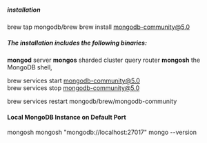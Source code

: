 ##### installation

brew tap mongodb/brew
brew install mongodb-community@5.0

##### The installation includes the following binaries:

**mongod** server
**mongos** sharded cluster query router
**mongosh** the MongoDB shell,

brew services start mongodb-community@5.0  
brew services stop mongodb-community@5.0

brew services restart mongodb/brew/mongodb-community

#### Local MongoDB Instance on Default Port

mongosh
mongosh "mongodb://localhost:27017"
mongo --version

